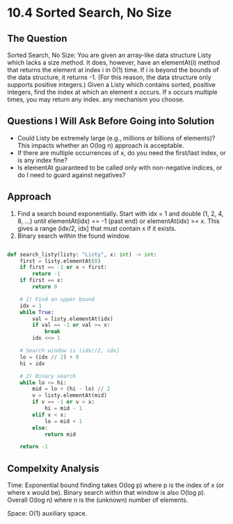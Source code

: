
# 10.4 Sorted Search, No Size

## The Question
Sorted Search, No Size: You are given an array-like data structure Listy which lacks a size
method. It does, however, have an elementAt(i) method that returns the element at index i in
0(1) time. If i is beyond the bounds of the data structure, it returns -1. (For this reason, the data
structure only supports positive integers.) Given a Listy which contains sorted, positive integers,
find the index at which an element x occurs. If x occurs multiple times, you may return any index.
any mechanism you choose.

## Questions I Will Ask Before Going into Solution
- Could Listy be extremely large (e.g., millions or billions of elements)? This impacts whether an O(log n) approach is acceptable.
- If there are multiple occurrences of x, do you need the first/last index, or is any index fine?
- Is elementAt guaranteed to be called only with non-negative indices, or do I need to guard against negatives?

## Approach
1. Find a search bound exponentially.
Start with idx = 1 and double (1, 2, 4, 8, ...) until elementAt(idx) == -1 (past end) or elementAt(idx) >= x.
This gives a range (idx/2, idx] that must contain x if it exists.
2. Binary search within the found window.
```python

def search_listy(listy: "Listy", x: int) -> int:
    first = listy.elementAt(0)
    if first == -1 or x < first:
        return -1
    if first == x:
        return 0

    # 1) Find an upper bound
    idx = 1
    while True:
        val = listy.elementAt(idx)
        if val == -1 or val >= x:
            break
        idx <<= 1

    # Search window is (idx//2, idx]
    lo = (idx // 2) + 0
    hi = idx

    # 2) Binary search
    while lo <= hi:
        mid = lo + (hi - lo) // 2
        v = listy.elementAt(mid)
        if v == -1 or v > x:
            hi = mid - 1
        elif v < x:
            lo = mid + 1
        else:
            return mid

    return -1

```

## Compelxity Analysis
Time:
Exponential bound finding takes O(log p) where p is the index of x (or where x would be).
Binary search within that window is also O(log p).
Overall O(log n) where n is the (unknown) number of elements.

Space:
O(1) auxiliary space.
